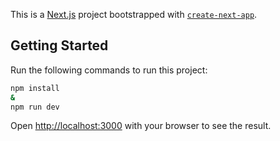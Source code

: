 This is a [Next.js](https://nextjs.org/) project bootstrapped with [`create-next-app`](https://github.com/vercel/next.js/tree/canary/packages/create-next-app).

## Getting Started

Run the following commands to run this project:

```bash
npm install
&
npm run dev

```

Open [http://localhost:3000](http://localhost:3000) with your browser to see the result.
